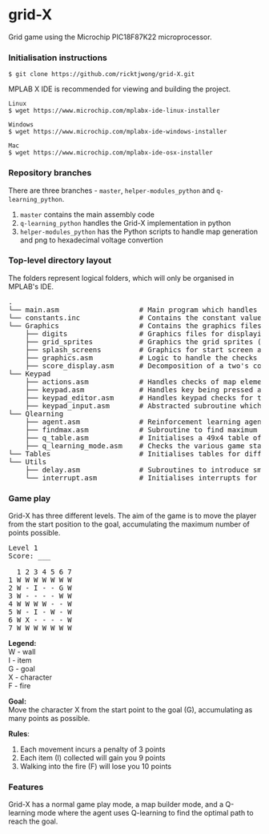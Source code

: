 # grid-X
Grid game using the Microchip PIC18F87K22 microprocessor.

### Initialisation instructions
```
$ git clone https://github.com/ricktjwong/grid-X.git
```
MPLAB X IDE is recommended for viewing and building the project.

```
Linux
$ wget https://www.microchip.com/mplabx-ide-linux-installer

Windows
$ wget https://www.microchip.com/mplabx-ide-windows-installer

Mac
$ wget https://www.microchip.com/mplabx-ide-osx-installer
```

### Repository branches
There are three branches - `master`, `helper-modules_python` and `q-learning_python`.
1. `master` contains the main assembly code
2. `q-learning_python` handles the Grid-X implementation in python
3. `helper-modules_python` has the Python scripts to handle map generation and png to hexadecimal voltage convertion

### Top-level directory layout
The folders represent logical folders, which will only be organised in MPLAB's IDE.
<pre>
.
└── main.asm                   # Main program which handles setup and the display of screens depending on game state
└── constants.inc              # Contains the constant values such as item reward, movement penalty etc.
└── Graphics                   # Contains the graphics files for output onto an oscilloscope in x-y mode
    ├── digits                 # Graphics files for displaying digits 0-9 for game scores
    ├── grid_sprites           # Graphics the grid sprites (wall, player, item, fire, goal)
    ├── splash_screens         # Graphics for start screen and end screen
    ├── graphics.asm           # Logic to handle the checks and rendering of graphics
    ├── score_display.asm      # Decomposition of a two's complement number to the digits for display
└── Keypad
    ├── actions.asm            # Handles checks of map element interaction with player movement, update scores accordingly
    ├── keypad.asm             # Handles key being pressed and lifted and do checks
    ├── keypad_editor.asm      # Handles keypad checks for the map builder mode which has different controls
    ├── keypad_input.asm       # Abstracted subroutine which handles recording of keypad bytes
└── Qlearning
    ├── agent.asm              # Reinforcement learning agent, handles the updating of Q-table based on Q-learning algorithm
    ├── findmax.asm            # Subroutine to find maximum number in a list, returns number and its index in list
    ├── q_table.asm            # Initialises a 49x4 table of Q-values which is used by the agent to make decisions
    ├── q_learning_mode.asm    # Checks the various game states to activate Q-learning mode for different levels
└── Tables                     # Initialises tables for different levels and the mapmatrix for 7x7 or 9x9 map size
└── Utils
    ├── delay.asm              # Subroutines to introduce small or large delays
    └── interrupt.asm          # Initialises interrupts for graphics rendering and keypad checks
</pre>

### Game play
Grid-X has three different levels. The aim of the game is to move the player from the start position to the goal, accumulating the maximum number of points possible.
<pre>
Level 1
Score: ___

  1 2 3 4 5 6 7
1 W W W W W W W
2 W - I - - G W
3 W - - - - W W
4 W W W W - - W
5 W - I - W - W
6 W X - - - - W
7 W W W W W W W
</pre>

**Legend:**\
W - wall\
I - item\
G - goal\
X - character\
F - fire

**Goal:**\
Move the character X from the start point to the goal (G), accumulating as many points as possible.

**Rules**:
1. Each movement incurs a penalty of 3 points
2. Each item (I) collected will gain you 9 points
3. Walking into the fire (F) will lose you 10 points

### Features

Grid-X has a normal game play mode, a map builder mode, and a Q-learning mode where the agent uses Q-learning to find the optimal path to reach the goal.
